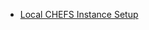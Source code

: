 * [Local CHEFS Instance Setup](https://github.com/bcgov/common-hosted-form-service/wiki/Local-CHEFS-Instance-Setup)